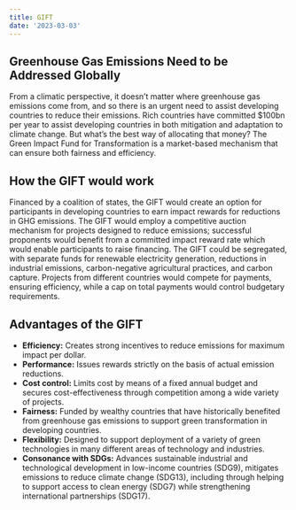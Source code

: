 ```yaml
---
title: GIFT
date: '2023-03-03'
---
```


## Greenhouse Gas Emissions Need to be Addressed Globally

From a climatic perspective, it doesn’t matter where greenhouse gas emissions come from, and so there is an urgent need to assist developing countries to reduce their emissions. Rich countries have committed $100bn per year to assist developing countries in both mitigation and adaptation to climate change. But what’s the best way of allocating that money? The Green Impact Fund for Transformation is a market-based mechanism that can ensure both fairness and efficiency.

## How the GIFT would work

Financed by a coalition of states, the GIFT would create an option for participants in developing countries to earn impact rewards for reductions in GHG emissions. The GIFT would employ a competitive auction mechanism for projects designed to reduce emissions; successful proponents would benefit from a committed impact reward rate which would enable participants to raise financing. The GIFT could be segregated, with separate funds for renewable electricity generation, reductions in industrial emissions, carbon-negative agricultural practices, and carbon capture. Projects from different countries would compete for payments, ensuring efficiency, while a cap on total payments would control budgetary requirements.

## Advantages of the GIFT

* **Efficiency:** Creates strong incentives to reduce emissions for maximum impact per dollar.
* **Performance:** Issues rewards strictly on the basis of actual emission reductions.
* **Cost control:** Limits cost by means of a fixed annual budget and secures cost-effectiveness through competition among a wide variety of projects.
* **Fairness:** Funded by wealthy countries that have historically benefited from greenhouse gas emissions to support green transformation in developing countries.
* **Flexibility:** Designed to support deployment of a variety of green technologies in many different areas of technology and industries.
* **Consonance with SDGs:** Advances sustainable industrial and technological development in low-income countries (SDG9), mitigates emissions to reduce climate change (SDG13), including through helping to support access to clean energy (SDG7) while strengthening international partnerships (SDG17).
